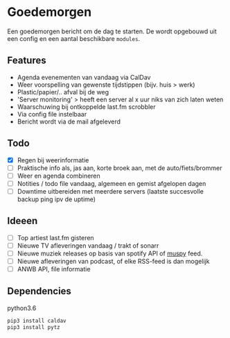 # Goedemorgen
Een goedemorgen bericht om de dag te starten. De wordt opgebouwd uit een config en een aantal beschikbare `modules`.

## Features
- Agenda evenementen van vandaag via CalDav
- Weer voorspelling van gewenste tijdstippen (bijv. huis > werk)
- Plastic/papier/.. afval bij de weg
- 'Server monitoring' > heeft een server al x uur niks van zich laten weten
- Waarschuwing bij ontkoppelde last.fm scrobbler
- Via config file instelbaar
- Bericht wordt via de mail afgeleverd

## Todo
- [x] Regen bij weerinformatie
- [ ] Praktische info als, jas aan, korte broek aan, met de auto/fiets/brommer
- [ ] Weer en agenda combineren
- [ ] Notities / todo file vandaag, algemeen en gemist afgelopen dagen
- [ ] Downtime uitbereiden met meerdere servers (laatste succesvolle backup ping ipv de uptime) 

## Ideeen
- [ ] Top artiest last.fm gisteren
- [ ] Nieuwe TV afleveringen vandaag / trakt of sonarr
- [ ] Nieuwe muziek releases op basis van spotify API of [muspy](https://muspy.com/) feed.
- [ ] Nieuwe afleveringen van podcast, of elke RSS-feed is dan mogelijk
- [ ] ANWB API, file informatie

## Dependencies
python3.6

```bash
pip3 install caldav
pip3 install pytz
```